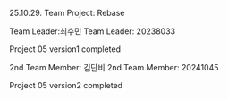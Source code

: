 25.10.29. Team Project: Rebase

Team Leader:최수민
Team Leader: 20238033

Project 05 version1 completed

2nd Team Member: 김단비 
2nd Team Member: 20241045

Project 05 version2 completed
